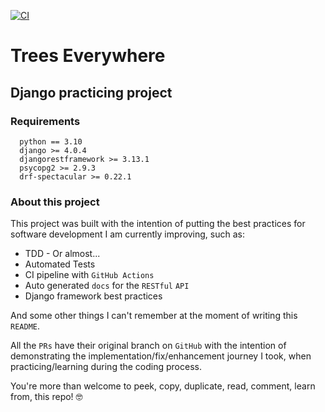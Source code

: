 [![CI](https://github.com/GabrielSousa02/trees_everywhere/actions/workflows/ci.yml/badge.svg)](https://github.com/GabrielSousa02/trees_everywhere/actions/workflows/ci.yml)

# Trees Everywhere

## Django practicing project

### Requirements

```
  python == 3.10
  django >= 4.0.4
  djangorestframework >= 3.13.1
  psycopg2 >= 2.9.3
  drf-spectacular >= 0.22.1
```

### About this project
This project was built with the intention of putting the best practices
for software development I am currently improving, such as:
* TDD - Or almost...
* Automated Tests
* CI pipeline with `GitHub Actions`
* Auto generated `docs` for the `RESTful` `API`
* Django framework best practices

And some other things I can't remember at the moment of writing this `README`.

All the `PRs` have their original branch on `GitHub` with the intention of
demonstrating the implementation/fix/enhancement journey I took, when practicing/learning
during the coding process.

You're more than welcome to peek, copy, duplicate, read, comment, learn from, this repo! 🤓  
